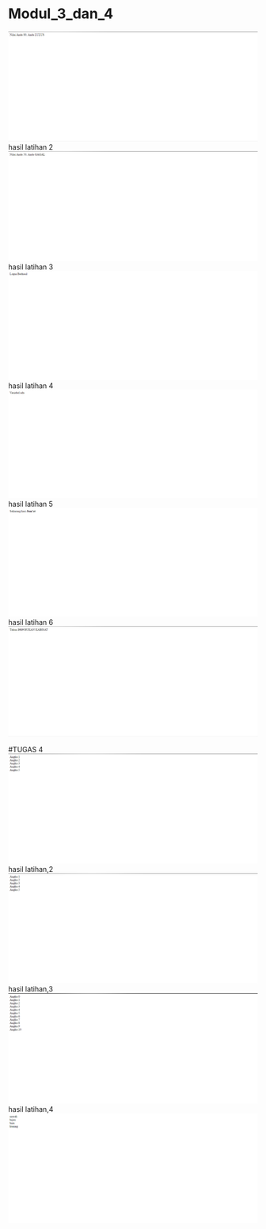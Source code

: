 # Modul_3_dan_4
![alt text](https://github.com/AhmadDwiyan/Tugas-Sekolah-10.2-/blob/master/.1.PNG)
hasil latihan 2
![alt text](https://github.com/AhmadDwiyan/Tugas-Sekolah-10.2-/blob/master/.2.PNG)
hasil latihan 3
![alt text](https://github.com/AhmadDwiyan/Tugas-Sekolah-10.2-/blob/master/.3.PNG)
hasil latihan 4
![alt text](https://github.com/AhmadDwiyan/Tugas-Sekolah-10.2-/blob/master/.4.PNG)
hasil latihan 5
![alt text](https://github.com/AhmadDwiyan/Tugas-Sekolah-10.2-/blob/master/.5.PNG)
hasil latihan 6
![alt text](https://github.com/AhmadDwiyan/Tugas-Sekolah-10.2-/blob/master/.6.PNG)

#TUGAS 4
![alt text](https://github.com/AhmadDwiyan/Tugas-Sekolah-10.2-/blob/master/%2C1.PNG)
hasil latihan,2
![alt text](https://github.com/AhmadDwiyan/Tugas-Sekolah-10.2-/blob/master/%2C2.PNG)
hasil latihan,3
![alt text](https://github.com/AhmadDwiyan/Tugas-Sekolah-10.2-/blob/master/%2C3.PNG)
hasil latihan,4
![alt text](https://github.com/AhmadDwiyan/Tugas-Sekolah-10.2-/blob/master/%2C4.PNG)
